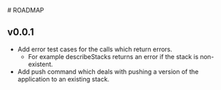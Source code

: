 # ROADMAP

## v0.0.1

- Add error test cases for the calls which return errors.
    - For example describeStacks returns an error if the stack is non-existent.
- Add push command which deals with pushing a version of the application to an
existing stack.
